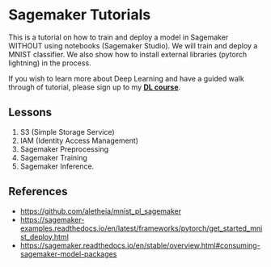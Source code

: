 # Sagemaker Tutorials

This is a tutorial on how to train and deploy a model in Sagemaker WITHOUT using notebooks (Sagemaker Studio). We will train and deploy a MNIST classifier. We also show how to install external libraries (pytorch lightning) in the process.

If you wish to learn more about Deep Learning and have a guided walk through of tutorial, please sign up to my [**DL course**](https://www.udemy.com/course/machine-learning-and-data-science-2021/).

## Lessons
1. S3 (Simple Storage Service)
2. IAM (Identity Access Management)
3. Sagemaker Preprocessing
4. Sagemaker Training
5. Sagemaker Inference.

## References
- https://github.com/aletheia/mnist_pl_sagemaker
- https://sagemaker-examples.readthedocs.io/en/latest/frameworks/pytorch/get_started_mnist_deploy.html
- https://sagemaker.readthedocs.io/en/stable/overview.html#consuming-sagemaker-model-packages

